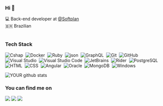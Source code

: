 
### Hi 👋
💻 Back-end developer at [@Softplan](https://www.softplan.com.br/)  <br>
🇧🇷 Brazilian <br>
<br/>


### Tech Stack
![Cshap](https://img.shields.io/badge/C%23-green)&nbsp;
![Docker](https://img.shields.io/badge/Docker-000?style=flat&logo=Docker&logoColor=blue)&nbsp;
![Ruby](https://img.shields.io/badge/-Ruby-000?style=flat&logo=Ruby&logoColor=red)&nbsp;
![json](https://img.shields.io/badge/-json-000?style=flat&logo=json&logoColor=green)&nbsp;
![GraphQL](https://img.shields.io/badge/-GraphQL-000?style=flat&logo=GraphQL&logoColor=E10098)&nbsp;
![Git](https://img.shields.io/badge/-Git-000?style=flat&logo=git)&nbsp;
![GitHub](https://img.shields.io/badge/-GitHub-000?style=flat&logo=github)&nbsp;
![Visual Studio](https://img.shields.io/badge/-Visual%20Studio%20Code-000?style=flat&logo=visual-studio-code&logoColor=blueviolet)&nbsp;
![Visual Studio Code](https://img.shields.io/badge/-Visual%20Studio%20Code-000?style=flat&logo=visual-studio-code&logoColor=007ACC)&nbsp;
![JetBrains](https://img.shields.io/badge/-JetBrains-000?style=flat&logo=jetbrains&logoColor=whait)&nbsp;
![Rider](https://img.shields.io/badge/-Rider-000?style=flat&logo=Rider&logoColor=red)&nbsp;
![PostgreSQL](https://img.shields.io/badge/-PostgreSQL-000?style=flat&logo=PostgreSQL&logoColor=336791)&nbsp;
![HTML](https://img.shields.io/badge/-HTML-000?style=flat&logo=HTML5)&nbsp;
![CSS](https://img.shields.io/badge/-CSS-000?style=flat&logo=CSS3&logoColor=1572B6)&nbsp;
![Angular](https://img.shields.io/badge/-Angular-000?style=flat&logo=Angular&logoColor=red)&nbsp;
![Oracle](https://img.shields.io/badge/-Oracle-000?style=flat&logo=Oracle&logoColor=F80000)&nbsp;
![MongoDB](https://img.shields.io/badge/-MongoDb-000?style=flat&logo=MongoDb&logoColor=green)&nbsp;
![Windows](https://img.shields.io/badge/-Windows-000?style=flat&logo=windows&logoColor=0078D6)&nbsp;

![YOUR github stats](https://github-readme-stats.vercel.app/api?username=barbarapac) <br>

### You can find me on
[<img src="https://img.shields.io/badge/linkedin-%230077B5.svg?&style=for-the-badge&logo=linkedin&logoColor=white" />](https://www.linkedin.com/in/b%C3%A1rbara-antunes-pacheco/) 
[<img src = "https://img.shields.io/badge/instagram-%23E4405F.svg?&style=for-the-badge&logo=instagram&logoColor=white">](https://www.instagram.com/babiantunesp/) 
[<img src = "https://img.shields.io/badge/facebook-%231877F2.svg?&style=for-the-badge&logo=facebook&logoColor=white">](https://www.facebook.com/barbara.antunes.712/)
